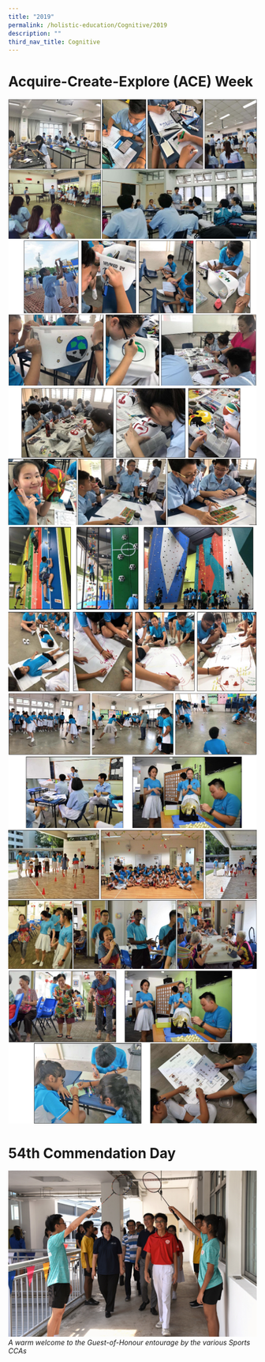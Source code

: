 ```yaml
---
title: "2019"
permalink: /holistic-education/Cognitive/2019
description: ""
third_nav_title: Cognitive
---
```

# Acquire-Create-Explore (ACE) Week

![](/images/ACE%201.png)
![](/images/ACE%202.png)
![](/images/ACE%203.png)
![](/images/ACE%204.png)
![](/images/ACE%205.png)
![](/images/ACE%206.png)
![](/images/ACE%207.png)

# 54th Commendation Day
![](/images/1-1.jpg)
*A warm welcome to the Guest-of-Honour entourage by the various Sports CCAs*